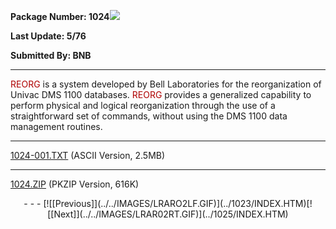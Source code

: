 <x-sas-window top="234" bottom="768" left="36" right="566">



<b>Package Number: 1024</b>![](../../IMAGES/OS2200.JPG)


<b>Last Update: 5/76</b>


<b>Submitted By: BNB</b>


&#10;
- - -
<font color="#AF0000">REORG</font> is a system developed by Bell
Laboratories for the reorganization of Univac DMS 1100 databases.
<font color="#AF0000">REORG</font> provides a generalized capability
to perform physical and logical reorganization through the use of a
straightforward set of commands, without using the DMS 1100 data
management routines.


&#10;
- - -
[1024-001.TXT](1024-001.TXT)
(ASCII Version, 2.5MB)


&#10;
- - -
[1024.ZIP](1024.ZIP)
(PKZIP Version, 616K)

<center>
- - -
[![[Previous]](../../IMAGES/LRARO2LF.GIF)](../1023/INDEX.HTM)[![[Next]](../../IMAGES/LRAR02RT.GIF)](../1025/INDEX.HTM)
</center>


</x-sas-window>